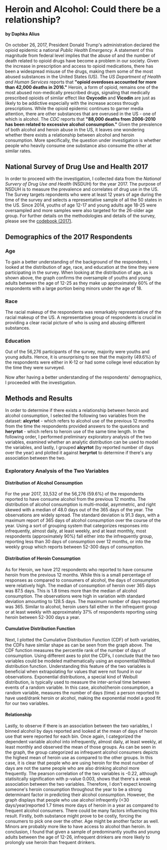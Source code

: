 # Heroin and Alcohol: Could there be a relationship?
#### by Daphka Alius

On october 26, 2017, President Donald Trump's administration declared the opioid epidemic a national *Public Health Emergency.* A statement of this magnitude from federal level implies that the abuse of and the number of death related to opioid drugs have become a problem in our society. Given the increase in prescription and access to opioid medications, there has been a widespread misuse of the drugs, making them some of the most abused substances in the United States (US). The *US Department of Health and Human Services* reports that **"opioid overdoses accounted for more than 42,000 deaths in 2016."** Heroin, a form of opioid, remains one of the most abused non-medically prescribed drugs, signaling that medically prescribed opioids of similar effect like **Oxycodin** and **Vicodin** are just as likely to be addictive especially with the increase access through prescriptions. While the opioid epidemic continues to garner media attention, there are other substances that are overused in the US - one of which is alcohol. The *CDC* reports that **"88,000 deaths from 2006-2010 has been related to excessive alcohol consumption."** Given the prevalence of both alcohol and heroin abuse in the US, it leaves one wondering whether there exists a relationship between alcohol and heroin consumption. More specifically, the question under investigation is whether people who heavily consume one substance also consume the other at similar rates.

## National Survey of Drug Use and Health 2017
In order to proceed with the investigation, I collected data from the *National Survery of Drug Use and Health* (NSDUH) for the year 2017. The purpose of NSDUH is to measure the prevalence and correlates of drug use in the US. The Survey targets repondents who were at least 12 years of age during the time of the survey and selects a representative sample of all the 50 states in the US. Since 2014, youths of age 12-17 and young adults age 18-25 were oversampled and more samples were also targeted for the 26-older age group. For further details on the methodologies and details of the survey, please see the [ codebook (2017)](http://samhda.s3-us-gov-west-1.amazonaws.com/s3fs-public/field-uploads-protected/studies/NSDUH-2017/NSDUH-2017-datasets/NSDUH-2017-DS0001/NSDUH-2017-DS0001-info/NSDUH-2017-DS0001-info-codebook.pdf).


## Demographics of the 2017 Respondents
### Age


To gain a better understanding of the background of the respondents, I looked at the distribution of age, race, and education at the time they were participating in the survey. When looking at the distribution of age, as is shown above, the graph confirms the oversample of youths and young adults between the age of 12-25 as they make up approximately 60% of the respondents with a large portion being minors under the age of 18.

### Race

The racial makeup of the respondents was remarkably representative of the racial makeup of the US. A representative group of respondents is crucial in providing a clear racial picture of who is using and abusing different substances.

### Education

Out of the 56,276 participants of the survey, majority were youths and young adults. Hence, it is unsurprising to see that the majority (49.6%) of the respondents were either in K-12 or had some college level education by the time they were surveyed.

Now after having a better understanding of the respondents' demographics, I proceeded with the investigation.


## Methods and Results
In order to determine if there exists a relationship between heroin and alcohol consumption, I selected the following two variables from the dataset: **alcyrtot** - which refers to alcohol use of the previous 12 months from the time the respondents provided answers to the questions and **heryrtot** - which refers to heroin use of the same time length. In the following order, I performed preliminary exploratory analysis of the two variables, examined whether an analytic distribution can be used to model the variables, and lastly, I grouped **alcyrtot** (by reported number of days over the year) and plotted it against **heryrtot** to determine if there's any association between the two. 

### Exploratory Analysis of the Two Variables
#### Distribution of Alcohol Consumption

For the year 2017, 33,532 of the 56,276 (59.6%) of the respondents reported to have consume alcohol from the previous 12 months. The distribution of alcohol consumption is multi-modal, asymmetric, and right skewed with a median of 48.0 days out of the 365 days of the year. The observations are widely spread. The standard deviation is 91.3 days, with a maximum report of 365 days of alcohol consumption over the course of the year. Using a sort of grouping system that categorizes responses into infrequently, almost daily, at least weekly, and at least monthly, most respondents (approximately 90%) fall either into the infrequently group, reporting less than 30 days of consumption over 12 months, or into the weekly group which reports between 52-300 days of consumption.

#### Distribution of Heroin Consumption
As for Heroin, we have 212 respondents who reported to have consume heroin from the previous 12 months. While this is a small percentage of responses as compared to consumers of alcohol, the days of consumption were relatively high. The median of consumption of heroin over 365 days was 87.5 days. This is 1.8 times more than the median of alcohol consumption. The observations were high in variation with standard deviation amounting to 128.5 days. The maximum number of days reported was 365. Similar to alcohol, heroin users fall either in the infrequent group or at least weekly with approximately 37% of respondents reporting using heroin between 52-300 days a year.

#### Cumulative Distribution Function

Next, I plotted the Cumulative Distribution Function (CDF) of both variables, the CDFs have similar shape as can be seen from the graph above. The CDF function measures the percentile rank of the number of days of consumption. Using different axes to plot the CDFs, I conclude that the two variables could be modeled mathematically using an exponential/Weibull distribution function. Understanding this feature of the two variables is beneficial when extrapolating for values that were not found in our observations. Exponential distributions, a special kind of Weibull distribution, is typically used to measure the inter-arrival time between events of a random variable. In this case,  alcohol/heroin consumption, a random variable, measures the number of days (time) a person reported to have used/drank heroin or alcohol, making the exponential model a good fit for our two variables.

#### Relationship


Lastly, to observe if there is an association between the two variables, I binned alcohol by days reported and looked at the mean of days of heroin use that were reported for each bin. Once again, I categorized the dependent variable alcohol into infrequently, almost daily, at least weekly, at least monthly and observed the mean of those groups. As can be seen in the graph, the group categorized as infrequent alcohol consumers depicts the highest mean of heroin use as compared to the other groups. In this case, it is clear that people who are using heroin for the most number of days are not the same people who are also drinking alcohol more frequently. The pearson correlation of the two variables is -0.22, although statisitcally signification with p-value 0.003, shows that there's a weak association between the two variables. Therefore, I don't expect knowing someone's heroin consumption throughout the year to be a strong determinant factor in predicting their alcohol consumption. However, the graph displays that people who use alcohol infreqently (<30 days/year)reported 1.7 times more days of heroin in a year as compared to frequent alcohol consumers. There could be many factors influencing this result. Firstly, both substance might prove to be costly, forcing the consumers to pick one over the other. Age might be another factor as well. Minors are probably more like to have access to alcohol than heroin. In conclusion, I found that given a sample of predominantly youths and young adults between the age of 12-26, infrequent drinkers are more likely to prolongly use heroin than frequent drinkers.
